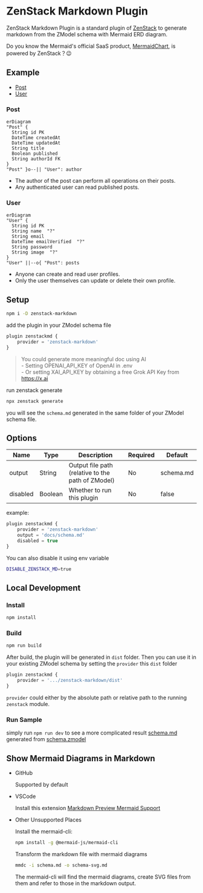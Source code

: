 # ZenStack Markdown Plugin

ZenStack Markdown Plugin is a standard plugin of [ZenStack](https://github.com/zenstackhq/zenstack) to generate markdown from the ZModel schema with Mermaid ERD diagram.

Do you know the Mermaid's official SaaS product, [MermaidChart](https://www.mermaidchart.com/), is powered by ZenStack？😉

## Example

-   [Post](#Post)
-   [User](#User)

### Post

```mermaid
erDiagram
"Post" {
  String id PK
  DateTime createdAt
  DateTime updatedAt
  String title
  Boolean published
  String authorId FK
}
"Post" }o--|| "User": author
```

-   The author of the post can perform all operations on their posts.
-   Any authenticated user can read published posts.

### User

```mermaid
erDiagram
"User" {
  String id PK
  String name  "?"
  String email
  DateTime emailVerified  "?"
  String password
  String image  "?"
}
"User" ||--o{ "Post": posts
```

-   Anyone can create and read user profiles.
-   Only the user themselves can update or delete their own profile.

## Setup

```bash
npm i -D zenstack-markdown
```

add the plugin in your ZModel schema file

```ts
plugin zenstackmd {
    provider = 'zenstack-markdown'
}
```

> You could generate more meaningful doc using AI \
> \- Setting OPENAI_API_KEY of OpenAI in .env \
> \- Or setting XAI_API_KEY by obtaining a free Grok API Key from https://x.ai

run zenstack generate

```bash
npx zenstack generate
```

you will see the `schema.md` generated in the same folder of your ZModel schema file.

## Options

| Name     | Type    | Description                                       | Required | Default   |
| -------- | ------- | ------------------------------------------------- | -------- | --------- |
| output   | String  | Output file path (relative to the path of ZModel) | No       | schema.md |
| disabled | Boolean | Whether to run this plugin                        | No       | false     |

example:

```ts
plugin zenstackmd {
    provider = 'zenstack-markdown'
    output = 'docs/schema.md'
    disabled = true
}
```

You can also disable it using env variable

```bash
DISABLE_ZENSTACK_MD=true
```

## Local Development

### Install

```bash
npm install
```

### Build

```bash
npm run build
```

After build, the plugin will be generated in `dist` folder. Then you can use it in your existing ZModel schema by setting the `provider` this `dist` folder

```ts
plugin zenstackmd {
    provider = '.../zenstack-markdown/dist'
}
```

`provider` could either by the absolute path or relative path to the running `zenstack` module.

### Run Sample

simply run `npm run dev` to see a more complicated result [schema.md](./schema.md) generated from [schema.zmodel](./schema.zmodel)

## Show Mermaid Diagrams in Markdown

-   GitHub

    Supported by default

-   VSCode

    Install this extension [Markdown Preview Mermaid Support](https://marketplace.visualstudio.com/items?itemName=bierner.markdown-mermaid)

-   Other Unsupported Places

    Install the mermaid-cli:

    ```bash
    npm install -g @mermaid-js/mermaid-cli
    ```

    Transform the markdown file with mermaid diagrams

    ```bash
    mmdc -i schema.md -o schema-svg.md
    ```

    The mermaid-cli will find the mermaid diagrams, create SVG files from them and refer to those in the markdown output.
